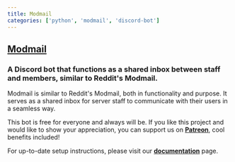 ```yaml
---
title: Modmail
categories: ['python', 'modmail', 'discord-bot']
---
```

## [Modmail](https://github.com/modmail-dev/Modmail)

### A Discord bot that functions as a shared inbox between staff and members, similar to Reddit's Modmail.


Modmail is similar to Reddit's Modmail, both in functionality and purpose. It serves as a shared inbox for server staff to communicate with their users in a seamless way.

This bot is free for everyone and always will be. If you like this project and would like to show your appreciation, you can support us on **[Patreon](https://www.patreon.com/kyber)**, cool benefits included! 

For up-to-date setup instructions, please visit our [**documentation**](https://docs.modmail.dev/installation) page.
